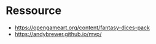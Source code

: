 


# Ressource

- https://opengameart.org/content/fantasy-dices-pack
- https://andybrewer.github.io/mvp/
